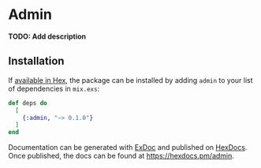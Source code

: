 # Admin

**TODO: Add description**

## Installation

If [available in Hex](https://hex.pm/docs/publish), the package can be installed
by adding `admin` to your list of dependencies in `mix.exs`:

```elixir
def deps do
  [
    {:admin, "~> 0.1.0"}
  ]
end
```

Documentation can be generated with [ExDoc](https://github.com/elixir-lang/ex_doc)
and published on [HexDocs](https://hexdocs.pm). Once published, the docs can
be found at <https://hexdocs.pm/admin>.

